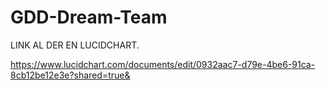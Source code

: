 # GDD-Dream-Team

LINK AL DER EN LUCIDCHART.

https://www.lucidchart.com/documents/edit/0932aac7-d79e-4be6-91ca-8cb12be12e3e?shared=true&
